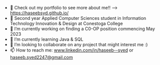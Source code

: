 - 📁 Check out my portfolio to see more about me!! --> https://haseebsyd.github.io/
- 💬 Second year Applied Computer Sciences student in Information Technology Innovation & Design at Conestoga College
- 🔭 I’m currently working on finding a C0-OP position commencing May 2023
- 🌱 I’m currently learning Java & SQL
- 👯 I’m looking to collaborate on any project that might interest me :)
- 📫 How to reach me: www.linkedin.com/in/haseeb--syed or haseeb.syed2247@gmail.com

